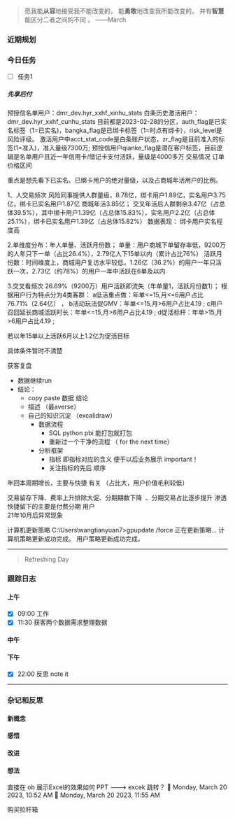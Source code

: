 > 愿我能**从容**地接受我不能改变的，
>          能**勇敢**地改变我所能改变的，
>          并有**智慧**能区分二者之间的不同 。 ——March


### 近期规划



### 今日任务
- [ ] 任务1

##### 先享后付
预授信名单用户：dmr_dev.hyr_xxhf_xinhu_stats
白条历史激活用户：dmr_dev.hyr_xxhf_cunhu_stats 
目前都是2023-02-28的分区，auth_flag是已实名标签（1=已实名)，bangka_flag是已绑卡标签（1=时点有绑卡），risk_level是风险评级。
激活用户中acct_stat_code是白条账户状态，zr_flag是目前准入的标签(1=准入)，准入量级7300万; 
预授信用户qianke_flag是潜在客户标签，目前逻辑是名单用户且近一年信用卡/借记卡支付活跃，量级是4000多万
交易情况  订单价格区间

重点是想先看下已实名、已绑卡用户的绝对量级，以及占商城年活用户的比例。


1、人交易频次
风险同事提供人群量级，8.78亿，绑卡用户1.89亿，实名用户3.75亿，绑卡已实名用户1.87亿
商城年活3.85亿；
交叉年活后人群剩余3.47亿（占总体39.5%），其中绑卡用户1.39亿（占总体15.83%），实名用户2.2亿（占总体25.1%），绑卡已实名用户1.39亿（占总体15.82%）
数据表现： 绑卡用户实名程度高

  

2.单维度分布：年人单量、活跃月份数；
单量：用户商城下单留存率低，9200万的人年只下一单（占比26.4%），2.79亿人下15单以内（累计占比76%）
活跃月份数：时间维度上，商城用户复访水平较低，1.26亿（36.2%）的用户一年只活跃一次，2.73亿（约78%）的用户一年中活跃在6单及以内

3.交叉看频次
26.69%（9200万）用户活跃即流失（年单量1，活跃月份数1）；
根据用户行为特点分为4类客群：
a低活重点做：年单<=15,月<=6用户占比76.71%（2.64亿） ，
b活动玩法促GMV：年单<=15,月>6用户占比4.19 ;
c用户召回延长商城活跃时长：年单<=15,月>6用户占比4.19 ;
d促活标杆：年单>15,月>6用户占比4.19 ;



若以年15单以上活跃6月以上1.2亿为促活目标


具体条件暂时不清楚


获客复盘
- 数据继续run   
- 结论：
	- copy  paste  数据  结论 
	-  描述 （最averse）
	- 自己的知识沉淀  （excalidraw）
		- 数据流程  
			- SQL python pbi 能打包就打包
			- 重新过一个干净的流程  （ for the  next time）
		- 分析框架
			- 指标 即指标对应的含义   便于以后业务展示  important！
			- 关注指标的先后 顺序

 
年回本周期增长，主要与快捷  有关 （占比大，用户价值毛利较低）

交易留存下降、费率上升排除大促、分期期数下降  、分期交易占比逐步提升  渗透
快捷留下的主要是付费分期 用户   
21年10月后异常现象


计算机更新策略
C:\Users\wangtianyuan7>gpupdate /force
正在更新策略...
计算机策略更新成功完成。
用户策略更新成功完成。


---------

> Refreshing Day 

### 跟踪日志

#### 上午
- [x] 09:00 工作
- [x] 11:30 获客两个数据需求整理数据

#### 中午



#### 下午
- [x] 22:00 反思 note it




-------

### 杂记和反思


#### 新概念


#### 感悟


#### 改进



#### 想法
直接在 ob  展示Excel的效果如何
PPT --->  excek 跳转？
🍅 Monday, March 20 2023, 10:52 AM
🍅 Monday, March 20 2023, 11:55 AM


购买拉杆箱   
